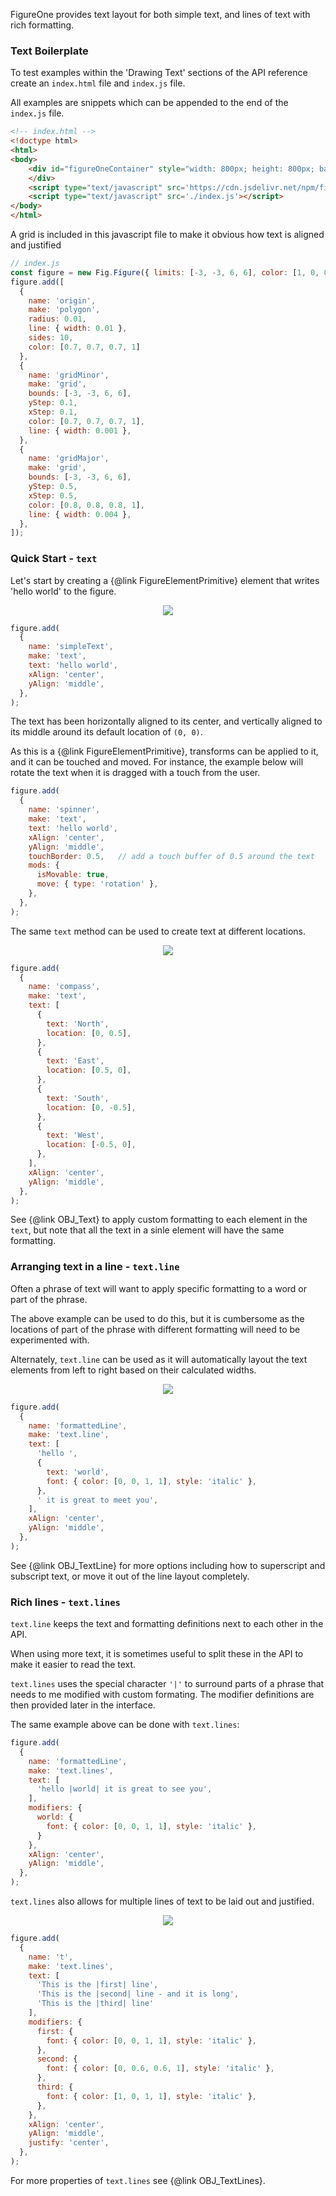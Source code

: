 FigureOne provides text layout for both simple text, and lines of text with rich formatting.


### <a id="text-boilerplate"></a> Text Boilerplate
To test examples within the 'Drawing Text' sections of the API reference create an `index.html` file and `index.js` file.

All examples are snippets which can be appended to the end of the `index.js` file.

```html
<!-- index.html -->
<!doctype html>
<html>
<body>
    <div id="figureOneContainer" style="width: 800px; height: 800px; background-color: white;">
    </div>
    <script type="text/javascript" src='https://cdn.jsdelivr.net/npm/figureone@0.10.0/figureone.min.js'></script>
    <script type="text/javascript" src='./index.js'></script>
</body>
</html>
```

A grid is included in this javascript file to make it obvious how text is aligned and justified
```javascript
// index.js
const figure = new Fig.Figure({ limits: [-3, -3, 6, 6], color: [1, 0, 0, 1], lineWidth: 0.01, font: { size: 0.1 } });
figure.add([
  {
    name: 'origin',
    make: 'polygon',
    radius: 0.01,
    line: { width: 0.01 },
    sides: 10,
    color: [0.7, 0.7, 0.7, 1]
  },
  {
    name: 'gridMinor',
    make: 'grid',
    bounds: [-3, -3, 6, 6],
    yStep: 0.1,
    xStep: 0.1,
    color: [0.7, 0.7, 0.7, 1],
    line: { width: 0.001 },
  },
  {
    name: 'gridMajor',
    make: 'grid',
    bounds: [-3, -3, 6, 6],
    yStep: 0.5,
    xStep: 0.5,
    color: [0.8, 0.8, 0.8, 1],
    line: { width: 0.004 },
  },
]);
```

### Quick Start - `text`

Let's start by creating a {@link FigureElementPrimitive} element that writes 'hello world' to the figure.

<p style="text-align: center"><img src="./tutorials/text/text.png"></p>

```javascript
figure.add(
  {
    name: 'simpleText',
    make: 'text',
    text: 'hello world',
    xAlign: 'center',
    yAlign: 'middle',
  },
);
```

The text has been horizontally aligned to its center, and vertically aligned to its middle around its default location of `(0, 0)`.

As this is a {@link FigureElementPrimitive}, transforms can be applied to it, and it can be touched and moved. For instance, the example below will rotate the text when it is dragged with a touch from the user.

```javascript
figure.add(
  {
    name: 'spinner',
    make: 'text',
    text: 'hello world',
    xAlign: 'center',
    yAlign: 'middle',
    touchBorder: 0.5,   // add a touch buffer of 0.5 around the text
    mods: {
      isMovable: true,
      move: { type: 'rotation' },
    },
  },
);
```

The same `text` method can be used to create text at different locations.

<p style="text-align: center"><img src="./tutorials/text/compass.png"></p>

```javascript
figure.add(
  {
    name: 'compass',
    make: 'text',
    text: [
      {
        text: 'North',
        location: [0, 0.5],
      },
      {
        text: 'East',
        location: [0.5, 0],
      },
      {
        text: 'South',
        location: [0, -0.5],
      },
      {
        text: 'West',
        location: [-0.5, 0],
      },
    ],
    xAlign: 'center',
    yAlign: 'middle',
  },
);
```

See {@link OBJ_Text} to apply custom formatting to each element in the `text`, but note that all the text in a sinle element will have the same formatting.

### Arranging text in a line - `text.line`

Often a phrase of text will want to apply specific formatting to a word or part of the phrase.

The above example can be used to do this, but it is cumbersome as the locations of part of the phrase with different formatting will need to be experimented with.

Alternately, `text.line` can be used as it will automatically layout the text elements from left to right based on their calculated widths.

<p style="text-align: center"><img src="./tutorials/text/text-line.png"></p>

```javascript
figure.add(
  {
    name: 'formattedLine',
    make: 'text.line',
    text: [
      'hello ',
      {
        text: 'world',
        font: { color: [0, 0, 1, 1], style: 'italic' },
      },
      ' it is great to meet you',
    ],
    xAlign: 'center',
    yAlign: 'middle',
  },
);
```

See {@link OBJ_TextLine} for more options including how to superscript and subscript text, or move it out of the line layout completely.


### Rich lines - `text.lines`

`text.line` keeps the text and formatting definitions next to each other in the API.

When using more text, it is sometimes useful to split these in the API to make it easier to read the text.

`text.lines` uses the special character `'|'` to surround parts of a phrase that needs to me modified with custom formating. The modifier definitions are then provided later in the interface.

The same example above can be done with `text.lines`:

```javascript
figure.add(
  {
    name: 'formattedLine',
    make: 'text.lines',
    text: [
      'hello |world| it is great to see you',
    ],
    modifiers: {
      world: {
        font: { color: [0, 0, 1, 1], style: 'italic' },
      }
    },
    xAlign: 'center',
    yAlign: 'middle',
  },
);
```

`text.lines` also allows for multiple lines of text to be laid out and justified.

<p style="text-align: center"><img src="./tutorials/text/text-lines.png"></p>

```javascript
figure.add(
  {
    name: 't',
    make: 'text.lines',
    text: [
      'This is the |first| line',
      'This is the |second| line - and it is long',
      'This is the |third| line'
    ],
    modifiers: {
      first: {
        font: { color: [0, 0, 1, 1], style: 'italic' },
      },
      second: {
        font: { color: [0, 0.6, 0.6, 1], style: 'italic' },
      },
      third: {
        font: { color: [1, 0, 1, 1], style: 'italic' },
      },
    },
    xAlign: 'center',
    yAlign: 'middle',
    justify: 'center',
  },
);
```

For more properties of `text.lines` see {@link OBJ_TextLines}.
